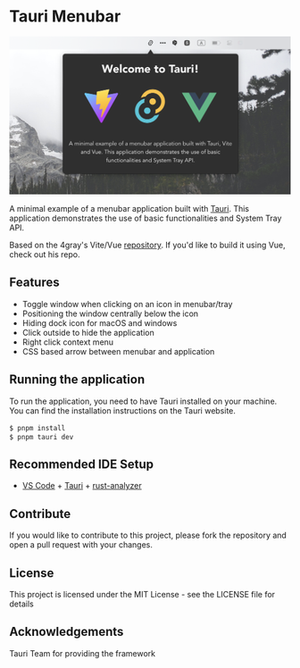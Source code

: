 # Tauri Menubar

<p align="center">
  <img src="./screenshot.png" alt="Menubar app with Tauri" />
</p>

A minimal example of a menubar application built with [Tauri](https://tauri.app/). This application demonstrates the use of basic functionalities and System Tray API.

Based on the 4gray's Vite/Vue [repository](https://github.com/4gray/tauri-menubar-app). If you'd like to build it using Vue, check out his repo.
## Features

- Toggle window when clicking on an icon in menubar/tray
- Positioning the window centrally below the icon
- Hiding dock icon for macOS and windows
- Click outside to hide the application
- Right click context menu
- CSS based arrow between menubar and application

## Running the application
To run the application, you need to have Tauri installed on your machine. You can find the installation instructions on the Tauri website.

    $ pnpm install 
    $ pnpm tauri dev

## Recommended IDE Setup

- [VS Code](https://code.visualstudio.com/) + [Tauri](https://marketplace.visualstudio.com/items?itemName=tauri-apps.tauri-vscode) + [rust-analyzer](https://marketplace.visualstudio.com/items?itemName=rust-lang.rust-analyzer)

## Contribute
If you would like to contribute to this project, please fork the repository and open a pull request with your changes.

## License
This project is licensed under the MIT License - see the LICENSE file for details

## Acknowledgements
Tauri Team for providing the framework
